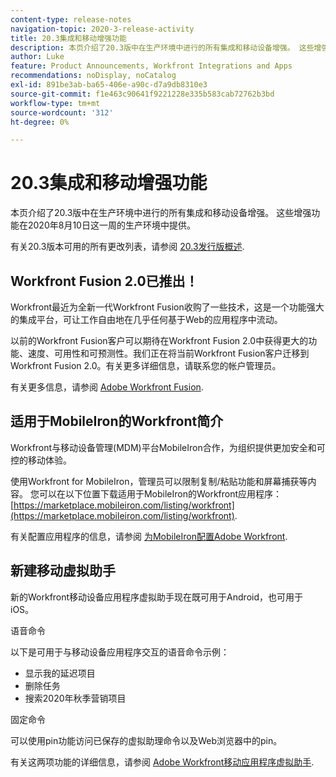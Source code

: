 ```yaml
---
content-type: release-notes
navigation-topic: 2020-3-release-activity
title: 20.3集成和移动增强功能
description: 本页介绍了20.3版中在生产环境中进行的所有集成和移动设备增强。 这些增强功能在2020年8月10日这一周的生产环境中提供。
author: Luke
feature: Product Announcements, Workfront Integrations and Apps
recommendations: noDisplay, noCatalog
exl-id: 891be3ab-ba65-406e-a90c-d7a9db8310e3
source-git-commit: f1e463c90641f9221228e335b583cab72762b3bd
workflow-type: tm+mt
source-wordcount: '312'
ht-degree: 0%

---
```


# 20.3集成和移动增强功能

本页介绍了20.3版中在生产环境中进行的所有集成和移动设备增强。 这些增强功能在2020年8月10日这一周的生产环境中提供。

有关20.3版本可用的所有更改列表，请参阅 [20.3发行版概述](../../../product-announcements/product-releases/20.3-release-activity/20-3-release-overview.md).

## Workfront Fusion 2.0已推出！

Workfront最近为全新一代Workfront Fusion收购了一些技术，这是一个功能强大的集成平台，可让工作自由地在几乎任何基于Web的应用程序中流动。

以前的Workfront Fusion客户可以期待在Workfront Fusion 2.0中获得更大的功能、速度、可用性和可预测性。我们正在将当前Workfront Fusion客户迁移到Workfront Fusion 2.0。有关更多详细信息，请联系您的帐户管理员。

有关更多信息，请参阅 [Adobe Workfront Fusion](../../../workfront-fusion/workfront-fusion-2.md).

## 适用于MobileIron的Workfront简介

Workfront与移动设备管理(MDM)平台MobileIron合作，为组织提供更加安全和可控的移动体验。

使用Workfront for MobileIron，管理员可以限制复制/粘贴功能和屏幕捕获等内容。 您可以在以下位置下载适用于MobileIron的Workfront应用程序： [https://marketplace.mobileiron.com/listing/workfront](https://marketplace.mobileiron.com/listing/workfront).

有关配置应用程序的信息，请参阅 [为MobileIron配置Adobe Workfront](../../../workfront-basics/mobile-apps/using-the-workfront-mobile-app/wf-mobileiron-configs.md).

## 新建移动虚拟助手

新的Workfront移动设备应用程序虚拟助手现在既可用于Android，也可用于iOS。

语音命令

以下是可用于与移动设备应用程序交互的语音命令示例：

* 显示我的延迟项目
* 删除任务
* 搜索2020年秋季营销项目

固定命令

可以使用pin功能访问已保存的虚拟助理命令以及Web浏览器中的pin。

有关这两项功能的详细信息，请参阅 [Adobe Workfront移动应用程序虚拟助手](../../../workfront-basics/mobile-apps/using-the-workfront-mobile-app/wf-mobile-virtual-assistant.md).

